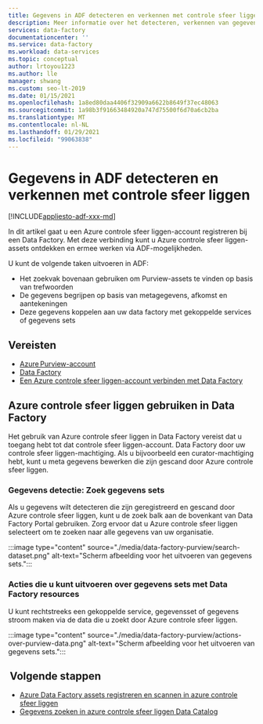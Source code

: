 ```yaml
---
title: Gegevens in ADF detecteren en verkennen met controle sfeer liggen
description: Meer informatie over het detecteren, verkennen van gegevens in Azure Data Factory met behulp van controle sfeer liggen
services: data-factory
documentationcenter: ''
ms.service: data-factory
ms.workload: data-services
ms.topic: conceptual
author: lrtoyou1223
ms.author: lle
manager: shwang
ms.custom: seo-lt-2019
ms.date: 01/15/2021
ms.openlocfilehash: 1a8ed80daa4406f32909a6622b8649f37ec48063
ms.sourcegitcommit: 1a98b3f91663484920a747d75500f6d70a6cb2ba
ms.translationtype: MT
ms.contentlocale: nl-NL
ms.lasthandoff: 01/29/2021
ms.locfileid: "99063838"
---
```

# <a name="discover-and-explore-data-in-adf-using-purview"></a>Gegevens in ADF detecteren en verkennen met controle sfeer liggen

[!INCLUDE[appliesto-adf-xxx-md](includes/appliesto-adf-xxx-md.md)]

In dit artikel gaat u een Azure controle sfeer liggen-account registreren bij een Data Factory. Met deze verbinding kunt u Azure controle sfeer liggen-assets ontdekken en ermee werken via ADF-mogelijkheden. 

U kunt de volgende taken uitvoeren in ADF: 
- Het zoekvak bovenaan gebruiken om Purview-assets te vinden op basis van trefwoorden 
- De gegevens begrijpen op basis van metagegevens, afkomst en aantekeningen 
- Deze gegevens koppelen aan uw data factory met gekoppelde services of gegevens sets 

## <a name="prerequisites"></a>Vereisten 
- [Azure Purview-account](../purview/create-catalog-portal.md) 
- [Data Factory](./quickstart-create-data-factory-portal.md) 
- [Een Azure controle sfeer liggen-account verbinden met Data Factory](./connect-data-factory-to-azure-purview.md) 

## <a name="using-azure-purview-in-data-factory"></a>Azure controle sfeer liggen gebruiken in Data Factory 

Het gebruik van Azure controle sfeer liggen in Data Factory vereist dat u toegang hebt tot dat controle sfeer liggen-account. Data Factory door uw controle sfeer liggen-machtiging. Als u bijvoorbeeld een curator-machtiging hebt, kunt u meta gegevens bewerken die zijn gescand door Azure controle sfeer liggen. 

### <a name="data-discovery-search-datasets"></a>Gegevens detectie: Zoek gegevens sets 

Als u gegevens wilt detecteren die zijn geregistreerd en gescand door Azure controle sfeer liggen, kunt u de zoek balk aan de bovenkant van Data Factory Portal gebruiken. Zorg ervoor dat u Azure controle sfeer liggen selecteert om te zoeken naar alle gegevens van uw organisatie. 

:::image type="content" source="./media/data-factory-purview/search-dataset.png" alt-text="Scherm afbeelding voor het uitvoeren van gegevens sets.":::

### <a name="actions-that-you-can-perform-over-datasets-with-data-factory-resources"></a>Acties die u kunt uitvoeren over gegevens sets met Data Factory resources 
U kunt rechtstreeks een gekoppelde service, gegevensset of gegevens stroom maken via de data die u zoekt door Azure controle sfeer liggen.

:::image type="content" source="./media/data-factory-purview/actions-over-purview-data.png" alt-text="Scherm afbeelding voor het uitvoeren van gegevens sets.":::

##  <a name="nextsteps"></a>Volgende stappen 

- [Azure Data Factory assets registreren en scannen in azure controle sfeer liggen](../purview/register-scan-azure-synapse-analytics.md)
- [Gegevens zoeken in azure controle sfeer liggen Data Catalog](../purview/how-to-search-catalog.md)